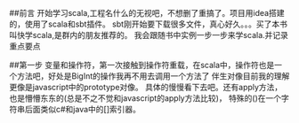 ##前言
开始学习scala,工程名什么的无视吧，不想删了重搞了。项目用idea搭建的，使用了scala和sbt插件。
sbt刚开始要下载很多文件，真心好久。。。买了本书叫快学scala,是群内的朋友推荐的。
我会跟随书中实例一步一步来学scala.并记录重点要点
	
##第一步
变量和操作符，第一次接触到操作符重载，在scala中，操作符也是一个方法吧，好处是BigInt的操作我再不用去调用一个方法了
伴生对像目前我的理解更像是javascript中的prototype对像。
具体的慢慢看下去吧。还有apply方法，也是懵懵东东的(总是不之不觉和javascript的apply方法比较)，
特殊的()在一个字符串后面类似c#和java中的[]索引器。